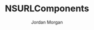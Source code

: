 ---
layout: post
tags: ["Foundation"]
title: "NSURLComponents"
author: Jordan Morgan
description: "Picking apart and composing URLs becomes a more common programming task by the day. Foundation has a class specifically built for such situations."
image: /assets/images/logo.png
---